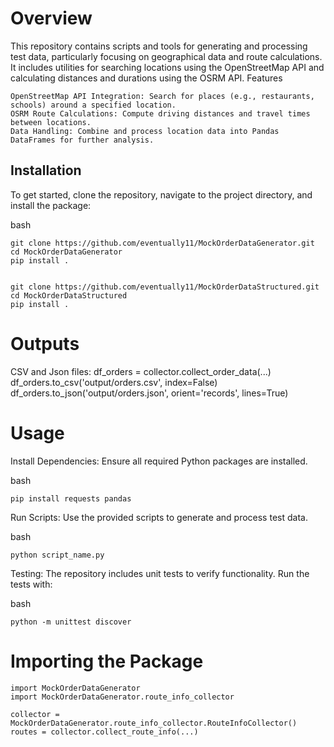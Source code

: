 # Overview

This repository contains scripts and tools for generating and processing test data, particularly focusing on geographical data and route calculations. It includes utilities for searching locations using the OpenStreetMap API and calculating distances and durations using the OSRM API.
Features

    OpenStreetMap API Integration: Search for places (e.g., restaurants, schools) around a specified location.
    OSRM Route Calculations: Compute driving distances and travel times between locations.
    Data Handling: Combine and process location data into Pandas DataFrames for further analysis.

## Installation

To get started, clone the repository, navigate to the project directory, and install the package:

bash

    git clone https://github.com/eventually11/MockOrderDataGenerator.git
    cd MockOrderDataGenerator
    pip install .


    git clone https://github.com/eventually11/MockOrderDataStructured.git
    cd MockOrderDataStructured
    pip install .

    
# Outputs
CSV and Json files:
        df_orders = collector.collect_order_data(...)
        df_orders.to_csv('output/orders.csv', index=False)
        df_orders.to_json('output/orders.json', orient='records', lines=True)

# Usage

Install Dependencies: Ensure all required Python packages are installed.

bash

    pip install requests pandas

Run Scripts: Use the provided scripts to generate and process test data.


bash

    python script_name.py

Testing: The repository includes unit tests to verify functionality. Run the tests with:



bash

    python -m unittest discover


# Importing the Package

    import MockOrderDataGenerator
    import MockOrderDataGenerator.route_info_collector
    
    collector = MockOrderDataGenerator.route_info_collector.RouteInfoCollector()
    routes = collector.collect_route_info(...)
